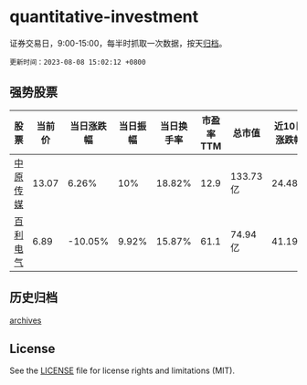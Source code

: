 # quantitative-investment

证券交易日，9:00-15:00，每半时抓取一次数据，按天[归档](archives)。

`更新时间：2023-08-08 15:02:12 +0800`

## 强势股票

|股票|当前价|当日涨跌幅|当日振幅|当日换手率|市盈率TTM|总市值|近10日涨跌幅|
|----|----|----|----|----|----|----|----|
|[中原传媒](https://xueqiu.com/S/SZ000719)|13.07|6.26%|10%|18.82%|12.9|133.73亿|24.48%|
|[百利电气](https://xueqiu.com/S/SH600468)|6.89|-10.05%|9.92%|15.87%|61.1|74.94亿|41.19%|

## 历史归档

[archives](archives)

## License

See the [LICENSE](LICENSE) file for license rights and limitations (MIT).